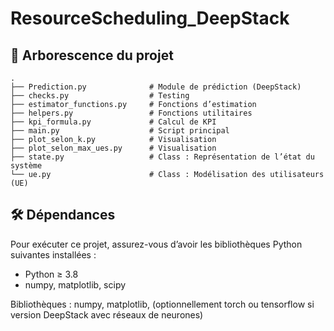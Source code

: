 # ResourceScheduling_DeepStack


## 📁 Arborescence du projet

```
.
├── Prediction.py              # Module de prédiction (DeepStack)
├── checks.py                  # Testing
├── estimator_functions.py     # Fonctions d’estimation
├── helpers.py                 # Fonctions utilitaires
├── kpi_formula.py             # Calcul de KPI
├── main.py                    # Script principal
├── plot_selon_k.py            # Visualisation 
├── plot_selon_max_ues.py      # Visualisation 
├── state.py                   # Class : Représentation de l’état du système
└── ue.py                      # Class : Modélisation des utilisateurs (UE)
```
## 🛠️ Dépendances

Pour exécuter ce projet, assurez-vous d’avoir les bibliothèques Python suivantes installées :
- Python ≥ 3.8
- numpy, matplotlib, scipy



Bibliothèques : numpy, matplotlib, (optionnellement torch ou tensorflow si version DeepStack avec réseaux de neurones)
